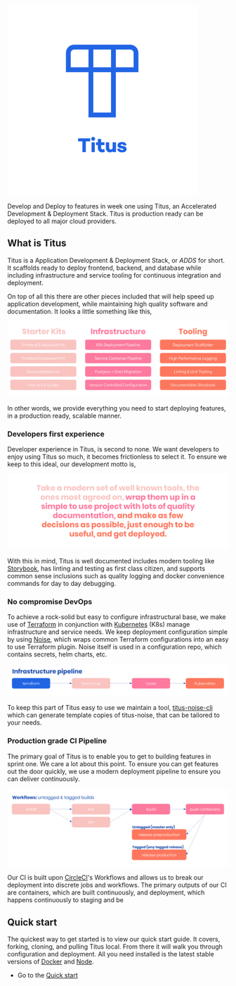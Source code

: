![logo][]

Develop and Deploy to features in week one using Titus, an Accelerated Development & Deployment Stack. Titus is production ready can be deployed to all major cloud providers.

## What is Titus
Titus is a Application Development & Deployment Stack, or _ADDS_ for short. It scaffolds ready to deploy frontend, backend, and database while including infrastructure and service tooling for continuous integration and deployment.

On top of all this there are other pieces included that will help speed up application development, while maintaining high quality software and documentation. It looks a little something like this,

![titus-feature-overview][]

In other words, we provide everything you need to start deploying features, in a production ready, scalable manner.

### Developers first experience
Developer experience in Titus, is second to none. We want developers to enjoy using Titus so much, it becomes frictionless to select it. To ensure we keep to this ideal, our development motto is,

![titus-developer-statement][]

With this in mind, Titus is well documented includes modern tooling like [Storybook][], has linting and testing as first class citizen, and supports common sense inclusions such as quality logging and docker convenience commands for day to day debugging. 

### No compromise DevOps
To achieve a rock-solid but easy to configure infrastructural base, we make use of [Terraform][] in conjunction with [Kubernetes][] (K8s) manage infrastructure and service needs. We keep deployment configuration simple by using [Noise][], which wraps common Terraform configurations into an easy to use Terraform plugin. Noise itself is used in a configuration repo, which contains secrets, helm charts, etc.

![titus-infrastructure-pipeline][]

To keep this part of Titus easy to use we maintain a tool, [titus-noise-cli][] which can generate template copies of titus-noise, that can be tailored to your needs.

### Production grade CI Pipeline
The primary goal of Titus is to enable you to get to building features in sprint one. We care a lot about this point. To ensure you can get features out the door quickly, we use a modern deployment pipeline to ensure you can deliver continuously.

![titus-ci-pipeline-overview][]

Our CI is built upon [CircleCI][]'s Workflows and allows us to break our deployment into discrete jobs and workflows. The primary outputs of our CI are containers, which are built continuously, and deployment, which happens continuously to staging and be

## Quick start
The quickest way to get started is to view our quick start guide. It covers, forking, cloning, and pulling Titus local. From there it will walk you through configuration and deployment. All you need installed is the latest stable versions of [Docker][] and [Node][].

- Go to the [Quick start][]


<!-- External Links -->
[Noise]: https://nearform.github.io/noise
[titus-noise-cli]: https://github.com/nearform/titus-noise-cli
[CircleCI]: https://circleci.com/product/#features
[Storybook]: https://storybook.js.org/
[Terraform]: https://www.terraform.io/
[Kubernetes]:  https://kubernetes.io/
[Docker]: https://www.docker.com/
[Node]: https://nodejs.org/en/

<!-- Internal Links -->
[Quick start]: quick-start/

<!-- Images -->
[logo]: img/logo-pos.svg
[titus-feature-overview]: img/titus-feature-overview.svg
[titus-deployment-workflow]: img/titus-deployment-workflow.svg
[titus-developer-statement]: img/titus-developer-statement.svg
[titus-ci-pipeline]: img/titus-ci-pipeline.svg
[titus-ci-pipeline-overview]: img/titus-ci-pipeline-overview.svg
[titus-infrastructure-pipeline]: img/titus-infrastructure-pipeline.svg
